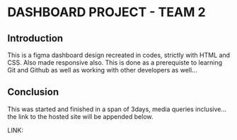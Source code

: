 # DASHBOARD PROJECT - TEAM 2

## Introduction

This is a figma dashboard design recreated in codes, strictly with HTML and CSS. Also made responsive also. 
This is done as a prerequiste to learning Git and Github as well as working with other developers as well...

## Conclusion

This was started and finished in a span of 3days, media queries inclusive... the link to the hosted site will be appended below.

LINK: 
